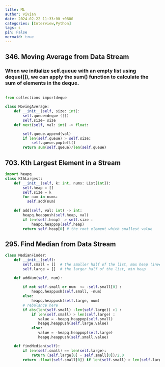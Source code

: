 ```yaml
---
title: ML
author: vivian
date: 2024-02-22 11:33:00 +0800
categories: [Interview,Python]
tags: s
pin: False 
mermaid: true 
---
```

 
## 346. Moving Average from Data Stream 
### When we initialize self.queue with an empty list using deque([]), we can apply the sum() function to calculate the sum of elements in the deque.
```python 

from collections importdeque
 
class MovingAverage: 
    def __init__(self, size: int):
        self.queue=deque ([])
        self.size= size 
    def next(self, val: int) -> float:

        self.queue.append(val)
        if len(self.queue) > self.size:
            self.queue.popleft()
        return sum(self.queue)/len(self.queue)

``` 

## 703. Kth Largest Element in a Stream 

```python 
import heapq
class KthLargest: 
    def __init__(self, k: int, nums: List[int]):
        self.heap = []
        self.size = k  
        for num in nums:
          self.add(num)
            
    def add(self, val: int) -> int: 
        heapq.heappush(self.heap, val) 
        if len(self.heap)  > self.size : 
            heapq.heappop(self.heap) 
        return self.heap[0] # the root element which smallest value

``` 

## 295. Find Median from Data Stream

```python 
class MedianFinder:
    def __init__(self):
        self.small = []  # the smaller half of the list, max heap (invert min-heap)
        self.large = []  # the larger half of the list, min heap

    def addNum(self, num):
        
        if not self.small or num  <= -self.small[0] :
            heapq.heappush(self.small, -num)
        else:
            heapq.heappush(self.large, num)
        # rebalance here
        if abs(len(self.small) -len(self.large)) >1 :
            if len(self.small) > len(self.large) :
               value = -heapq.heappop(self.small)
               heapq.heappush(self.large,value)
            else:
               value = -heapq.heappop(self.large)
               heapq.heappush(self.small,value)

    def findMedian(self):
        if len(self.small) == len(self.large):
            return (self.large[0] - self.small[0])/2.0
        return -float(self.small[0]) if len(self.small) > len(self.large) else float(self.large[0])
``` 




